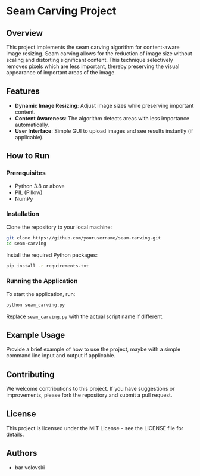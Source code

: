 
# Seam Carving Project

## Overview

This project implements the seam carving algorithm for content-aware image resizing. Seam carving allows for the reduction of image size without scaling and distorting significant content. This technique selectively removes pixels which are less important, thereby preserving the visual appearance of important areas of the image.

## Features

- **Dynamic Image Resizing**: Adjust image sizes while preserving important content.
- **Content Awareness**: The algorithm detects areas with less importance automatically.
- **User Interface**: Simple GUI to upload images and see results instantly (if applicable).

## How to Run

### Prerequisites

- Python 3.8 or above
- PIL (Pillow)
- NumPy

### Installation

Clone the repository to your local machine:

```bash
git clone https://github.com/yourusername/seam-carving.git
cd seam-carving
```

Install the required Python packages:

```bash
pip install -r requirements.txt
```

### Running the Application

To start the application, run:

```bash
python seam_carving.py
```

Replace `seam_carving.py` with the actual script name if different.

## Example Usage

Provide a brief example of how to use the project, maybe with a simple command line input and output if applicable.

## Contributing

We welcome contributions to this project. If you have suggestions or improvements, please fork the repository and submit a pull request.

## License

This project is licensed under the MIT License - see the LICENSE file for details.

## Authors

- bar volovski
